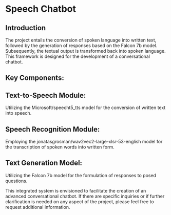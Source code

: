 
# Speech Chatbot 

## Introduction
The project entails the conversion of spoken language into written text, followed by the generation of responses based on the Falcon 7b model. Subsequently, the textual output is transformed back into spoken language. This framework is designed for the development of a conversational chatbot.

## Key Components:

## Text-to-Speech Module: 
Utilizing the Microsoft/speecht5_tts model for the conversion of written text into speech.

## Speech Recognition Module: 
Employing the jonatasgrosman/wav2vec2-large-xlsr-53-english model for the transcription of spoken words into written form.

## Text Generation Model: 
Utilizing the Falcon 7b model for the formulation of responses to posed questions.

This integrated system is envisioned to facilitate the creation of an advanced conversational chatbot. If there are specific inquiries or if further clarification is needed on any aspect of the project, please feel free to request additional information.
